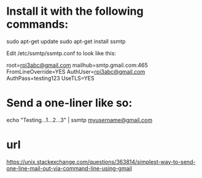 
# Install it with the following commands:

sudo apt-get update
sudo apt-get install ssmtp

Edit /etc/ssmtp/ssmtp.conf to look like this:

root=rpi3abc@gmail.com
mailhub=smtp.gmail.com:465
FromLineOverride=YES
AuthUser=rpi3abc@gmail.com
AuthPass=testing123
UseTLS=YES


# Send a one-liner like so:

echo "Testing...1...2...3" | ssmtp myusername@gmail.com

# url

https://unix.stackexchange.com/questions/363814/simplest-way-to-send-one-line-mail-out-via-command-line-using-gmail

